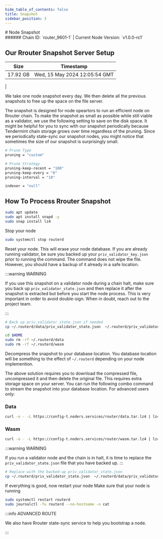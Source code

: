 ```yaml
---
hide_table_of_contents: false
title: Snapshot
sidebar_position: 3
---
```


<div class="h1-with-icon icon-router">
# Node Snapshot
</div>
###### Chain ID: `router_9601-1` | Current Node Version: `v1.0.0-rc1`

## Our Rrouter Snapshot Server Setup

| Size   | Timestamp    |
|--------|--------------|
| 17.92 GB | Wed, 15 May 2024 12:05:54 GMT  |


We take one node snapshot every day. We then delete all the previous snapshots to free up the space on the file server.

The snapshot is designed for node opeartors to run an efficient node on Rrouter chain. To make the snapshot as small as possible while still viable as a validator, we use the following setting to save on the disk space. It might be helpful for you to sync with our snapshot periodically because Tendermint chain storage grows over time regardless of the pruning. Since we periodically state-sync our snapshot nodes, you might notice that sometimes the size of our snapshot is surprisingly small.

```bash title="app.toml"
# Prune Type
pruning = "custom"

# Prune Strategy
pruning-keep-recent = "100"
pruning-keep-every = "0"
pruning-interval = "10"
```

```bash title="config.toml"
indexer = "null"
```

## How To Process Rrouter Snapshot
```bash
sudo apt update
sudo apt install snapd -y
sudo snap install lz4
```

Stop your node
```bash
sudo systemctl stop routerd
```
Reset your node. This will erase your node database. If you are already running validator, be sure you backed up your `priv_validator_key.json` prior to running the command. The command does not wipe the file. However, you should have a backup of it already in a safe location.

:::warning WARNING

If you use this snapshot on a validator node during a chain halt, make sure you back up `priv_validator_state.json` and then replace it after the snapshot is extracted but before you start the node process. This is very important in order to avoid double-sign. When in doubt, reach out to the project team.

:::

```bash
# Back up priv_validator_state.json if needed
cp ~/.routerd/data/priv_validator_state.json  ~/.routerd/priv_validator_state.json

cd $HOME
sudo rm -rf ~/.routerd/data
sudo rm -rf ~/.routerd/wasm
```

Decompress the snapshot to your database location. You database location will be something to the effect of `~/.routerd` depending on your node implemention.

The above solution requires you to download the compressed file, uncompressed it and then delete the original file. This requires extra storage space on your server. You can run the following combo command to stream the snapshot into your database location. For advanced users only:
### Data
```bash
curl -o - -L https://config-t.noders.services/router/data.tar.lz4 | lz4 -d | tar -x -C ~/.routerd
```
### Wasm
```bash
curl -o - -L https://config-t.noders.services/router/wasm.tar.lz4 | lz4 -d | tar -x -C ~/.routerd
```

:::warning WARNING

If you run a validator node and the chain is in halt, it is time to replace the `priv_validator_state.json` file that you have backed up.
:::

```bash
# Replace with the backed-up priv_validator_state.json
cp ~/.routerd/priv_validator_state.json  ~/.routerd/data/priv_validator_state.json
```

If everything is good, now restart your node
Make sure that your node is running

```bash
sudo systemctl restart routerd
sudo journalctl -fu routerd --no-hostname -o cat
```

:::info ADVANCED ROUTE

We also have Rrouter state-sync service to help you bootstrap a node.

:::
